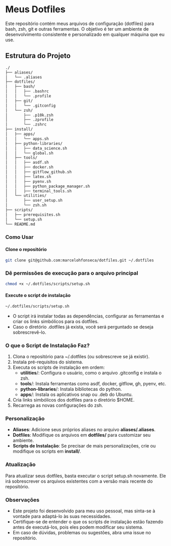 # Meus Dotfiles

Este repositório contém meus arquivos de configuração (dotfiles) para bash, zsh, git e outras ferramentas. O objetivo é ter um ambiente de desenvolvimento consistente e personalizado em qualquer máquina que eu use.

## Estrutura do Projeto

```txt
./
├── aliases/
│   └── .aliases
├── dotfiles/
│   ├── bash/
│   │   ├── .bashrc
│   │   └── .profile
│   ├── git/
│   │   └── .gitconfig
│   └── zsh/
│       ├── .p10k.zsh
│       ├── .zprofile
│       └── .zshrc
├── install/
│   ├── apps/
│   │   └── apps.sh
│   ├── python-libraries/
│   │   ├── data_science.sh
│   │   └── global.sh
│   ├── tools/
│   │   ├── asdf.sh
│   │   ├── docker.sh
│   │   ├── gitflow_github.sh
│   │   ├── latex.sh
│   │   ├── pyenv.sh
│   │   ├── python_package_manager.sh
│   │   ├── terminal_tools.sh
│   └── utilities/
│       ├── user_setup.sh
│       └── zsh.sh
├── scripts/
│   ├── prerequisites.sh
│   └── setup.sh
└── README.md
```

### Como Usar

#### Clone o repositório

```sh
git clone git@github.com:marcelohfonseca/dotfiles.git ~/.dotfiles

```

### Dê permissões de execução para o arquivo principal
```sh
chmod +x ~/.dotfiles/scripts/setup.sh
```

#### Execute o script de instalação

```sh
~/.dotfiles/scripts/setup.sh
```

* O script irá instalar todas as dependências, configurar as ferramentas e criar os links simbólicos para os dotfiles.
* Caso o diretório .dotfiles já exista, você será perguntado se deseja sobrescrevê-lo.

### O que o Script de Instalação Faz?

1. Clona o repositório para ~/.dotfiles (ou sobrescreve se já existir).
2. Instala pré-requisitos do sistema.
3. Executa os scripts de instalação em ordem:
    * **utilities**/: Configura o usuário, como o arquivo .gitconfig e instala o zsh.
    * **tools**/: Instala ferramentas como asdf, docker, gitflow, gh, pyenv, etc.
    * **python-libraries**/: Instala bibliotecas do python.
    * **apps**/: Instala os aplicativos snap ou .deb do Ubuntu.
4. Cria links simbólicos dos dotfiles para o diretório $HOME.
5. Recarrega as novas configurações do zsh.

### Personalização

* **Aliases**: Adicione seus próprios aliases no arquivo **aliases/.aliases**.
* **Dotfiles**: Modifique os arquivos em **dotfiles/** para customizar seu ambiente.
* **Scripts de Instalação**: Se precisar de mais personalizações, crie ou modifique os scripts em **install/**.

### Atualização

Para atualizar seus dotfiles, basta executar o script setup.sh novamente. Ele irá sobrescrever os arquivos existentes com a versão mais recente do repositório.

### Observações

* Este projeto foi desenvolvido para meu uso pessoal, mas sinta-se à vontade para adaptá-lo às suas necessidades.
* Certifique-se de entender o que os scripts de instalação estão fazendo antes de executá-los, pois eles podem modificar seu sistema.
* Em caso de dúvidas, problemas ou sugestões, abra uma issue no repositório.
